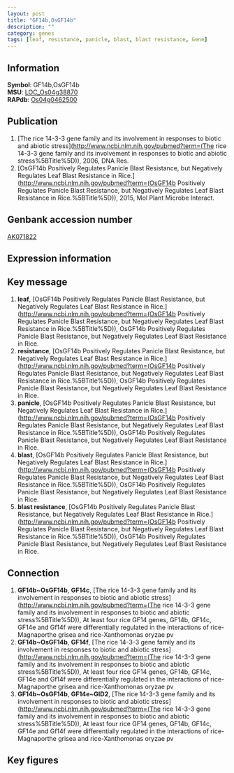 ```yaml
---
layout: post
title: "GF14b,OsGF14b"
description: ""
category: genes
tags: [leaf, resistance, panicle, blast, blast resistance, Gene]
---
```


## Information
__Symbol__: GF14b,OsGF14b  
__MSU__: [LOC_Os04g38870](http://rice.plantbiology.msu.edu/cgi-bin/ORF_infopage.cgi?orf=LOC_Os04g38870)  
__RAPdb__: [Os04g0462500](http://rapdb.dna.affrc.go.jp/viewer/gbrowse_details/irgsp1?name=Os04g0462500)  

## Publication
1. [The rice 14-3-3 gene family and its involvement in responses to biotic and abiotic stress](http://www.ncbi.nlm.nih.gov/pubmed?term=(The rice 14-3-3 gene family and its involvement in responses to biotic and abiotic stress%5BTitle%5D)), 2006, DNA Res.
2. [OsGF14b Positively Regulates Panicle Blast Resistance, but Negatively Regulates Leaf Blast Resistance in Rice.](http://www.ncbi.nlm.nih.gov/pubmed?term=(OsGF14b Positively Regulates Panicle Blast Resistance, but Negatively Regulates Leaf Blast Resistance in Rice.%5BTitle%5D)), 2015, Mol Plant Microbe Interact.

## Genbank accession number
[AK071822](http://www.ncbi.nlm.nih.gov/nuccore/AK071822)

## Expression information

## Key message
1. __leaf__, [OsGF14b Positively Regulates Panicle Blast Resistance, but Negatively Regulates Leaf Blast Resistance in Rice.](http://www.ncbi.nlm.nih.gov/pubmed?term=(OsGF14b Positively Regulates Panicle Blast Resistance, but Negatively Regulates Leaf Blast Resistance in Rice.%5BTitle%5D)), OsGF14b Positively Regulates Panicle Blast Resistance, but Negatively Regulates Leaf Blast Resistance in Rice.
2. __resistance__, [OsGF14b Positively Regulates Panicle Blast Resistance, but Negatively Regulates Leaf Blast Resistance in Rice.](http://www.ncbi.nlm.nih.gov/pubmed?term=(OsGF14b Positively Regulates Panicle Blast Resistance, but Negatively Regulates Leaf Blast Resistance in Rice.%5BTitle%5D)), OsGF14b Positively Regulates Panicle Blast Resistance, but Negatively Regulates Leaf Blast Resistance in Rice.
3. __panicle__, [OsGF14b Positively Regulates Panicle Blast Resistance, but Negatively Regulates Leaf Blast Resistance in Rice.](http://www.ncbi.nlm.nih.gov/pubmed?term=(OsGF14b Positively Regulates Panicle Blast Resistance, but Negatively Regulates Leaf Blast Resistance in Rice.%5BTitle%5D)), OsGF14b Positively Regulates Panicle Blast Resistance, but Negatively Regulates Leaf Blast Resistance in Rice.
4. __blast__, [OsGF14b Positively Regulates Panicle Blast Resistance, but Negatively Regulates Leaf Blast Resistance in Rice.](http://www.ncbi.nlm.nih.gov/pubmed?term=(OsGF14b Positively Regulates Panicle Blast Resistance, but Negatively Regulates Leaf Blast Resistance in Rice.%5BTitle%5D)), OsGF14b Positively Regulates Panicle Blast Resistance, but Negatively Regulates Leaf Blast Resistance in Rice.
5. __blast resistance__, [OsGF14b Positively Regulates Panicle Blast Resistance, but Negatively Regulates Leaf Blast Resistance in Rice.](http://www.ncbi.nlm.nih.gov/pubmed?term=(OsGF14b Positively Regulates Panicle Blast Resistance, but Negatively Regulates Leaf Blast Resistance in Rice.%5BTitle%5D)), OsGF14b Positively Regulates Panicle Blast Resistance, but Negatively Regulates Leaf Blast Resistance in Rice.

## Connection
1. __GF14b~OsGF14b__, __GF14c__, [The rice 14-3-3 gene family and its involvement in responses to biotic and abiotic stress](http://www.ncbi.nlm.nih.gov/pubmed?term=(The rice 14-3-3 gene family and its involvement in responses to biotic and abiotic stress%5BTitle%5D)),  At least four rice GF14 genes, GF14b, GF14c, GF14e and Gf14f were differentially regulated in the interactions of rice-Magnaporthe grisea and rice-Xanthomonas oryzae pv
2. __GF14b~OsGF14b__, __GF14f__, [The rice 14-3-3 gene family and its involvement in responses to biotic and abiotic stress](http://www.ncbi.nlm.nih.gov/pubmed?term=(The rice 14-3-3 gene family and its involvement in responses to biotic and abiotic stress%5BTitle%5D)),  At least four rice GF14 genes, GF14b, GF14c, GF14e and Gf14f were differentially regulated in the interactions of rice-Magnaporthe grisea and rice-Xanthomonas oryzae pv
3. __GF14b~OsGF14b__, __GF14e~GID2__, [The rice 14-3-3 gene family and its involvement in responses to biotic and abiotic stress](http://www.ncbi.nlm.nih.gov/pubmed?term=(The rice 14-3-3 gene family and its involvement in responses to biotic and abiotic stress%5BTitle%5D)),  At least four rice GF14 genes, GF14b, GF14c, GF14e and Gf14f were differentially regulated in the interactions of rice-Magnaporthe grisea and rice-Xanthomonas oryzae pv

## Key figures


